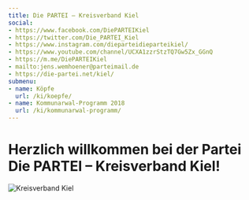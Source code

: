 ```yaml
---
title: Die PARTEI – Kreisverband Kiel
social:
- https://www.facebook.com/DiePARTEIKiel
- https://twitter.com/Die_PARTEI_Kiel
- https://www.instagram.com/dieparteidieparteikiel/
- https://www.youtube.com/channel/UCXA1zzrStzTQ7Gw5Zx_GGnQ
- https://m.me/DiePARTEIKiel
- mailto:jens.wemhoener@parteimail.de
- https://die-partei.net/kiel/
submenu:
- name: Köpfe
  url: /ki/koepfe/
- name: Kommunarwal-Programm 2018
  url: /ki/kommunarwal-programm/
---
```


# Herzlich willkommen bei der Partei Die PARTEI &ndash; Kreisverband Kiel!

![Kreisverband Kiel](/ki/header.jpg "Kreisverband Kiel")

